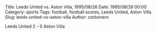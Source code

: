 Title: Leeds United vs. Aston Villa, 1995/08/26
Date: 1995/08/26 00:00
Category: sports
Tags: football, football scores, Leeds United, Aston Villa
Slug: leeds-united-vs-aston-villa
Author: carbonero


Leeds United 2 - 0 Aston Villa
